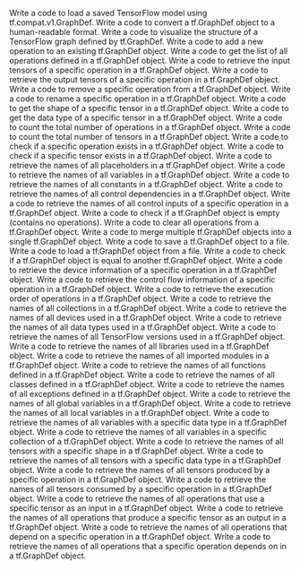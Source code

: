 Write a code to load a saved TensorFlow model using tf.compat.v1.GraphDef.
Write a code to convert a tf.GraphDef object to a human-readable format.
Write a code to visualize the structure of a TensorFlow graph defined by tf.GraphDef.
Write a code to add a new operation to an existing tf.GraphDef object.
Write a code to get the list of all operations defined in a tf.GraphDef object.
Write a code to retrieve the input tensors of a specific operation in a tf.GraphDef object.
Write a code to retrieve the output tensors of a specific operation in a tf.GraphDef object.
Write a code to remove a specific operation from a tf.GraphDef object.
Write a code to rename a specific operation in a tf.GraphDef object.
Write a code to get the shape of a specific tensor in a tf.GraphDef object.
Write a code to get the data type of a specific tensor in a tf.GraphDef object.
Write a code to count the total number of operations in a tf.GraphDef object.
Write a code to count the total number of tensors in a tf.GraphDef object.
Write a code to check if a specific operation exists in a tf.GraphDef object.
Write a code to check if a specific tensor exists in a tf.GraphDef object.
Write a code to retrieve the names of all placeholders in a tf.GraphDef object.
Write a code to retrieve the names of all variables in a tf.GraphDef object.
Write a code to retrieve the names of all constants in a tf.GraphDef object.
Write a code to retrieve the names of all control dependencies in a tf.GraphDef object.
Write a code to retrieve the names of all control inputs of a specific operation in a tf.GraphDef object.
Write a code to check if a tf.GraphDef object is empty (contains no operations).
Write a code to clear all operations from a tf.GraphDef object.
Write a code to merge multiple tf.GraphDef objects into a single tf.GraphDef object.
Write a code to save a tf.GraphDef object to a file.
Write a code to load a tf.GraphDef object from a file.
Write a code to check if a tf.GraphDef object is equal to another tf.GraphDef object.
Write a code to retrieve the device information of a specific operation in a tf.GraphDef object.
Write a code to retrieve the control flow information of a specific operation in a tf.GraphDef object.
Write a code to retrieve the execution order of operations in a tf.GraphDef object.
Write a code to retrieve the names of all collections in a tf.GraphDef object.
Write a code to retrieve the names of all devices used in a tf.GraphDef object.
Write a code to retrieve the names of all data types used in a tf.GraphDef object.
Write a code to retrieve the names of all TensorFlow versions used in a tf.GraphDef object.
Write a code to retrieve the names of all libraries used in a tf.GraphDef object.
Write a code to retrieve the names of all imported modules in a tf.GraphDef object.
Write a code to retrieve the names of all functions defined in a tf.GraphDef object.
Write a code to retrieve the names of all classes defined in a tf.GraphDef object.
Write a code to retrieve the names of all exceptions defined in a tf.GraphDef object.
Write a code to retrieve the names of all global variables in a tf.GraphDef object.
Write a code to retrieve the names of all local variables in a tf.GraphDef object.
Write a code to retrieve the names of all variables with a specific data type in a tf.GraphDef object.
Write a code to retrieve the names of all variables in a specific collection of a tf.GraphDef object.
Write a code to retrieve the names of all tensors with a specific shape in a tf.GraphDef object.
Write a code to retrieve the names of all tensors with a specific data type in a tf.GraphDef object.
Write a code to retrieve the names of all tensors produced by a specific operation in a tf.GraphDef object.
Write a code to retrieve the names of all tensors consumed by a specific operation in a tf.GraphDef object.
Write a code to retrieve the names of all operations that use a specific tensor as an input in a tf.GraphDef object.
Write a code to retrieve the names of all operations that produce a specific tensor as an output in a tf.GraphDef object.
Write a code to retrieve the names of all operations that depend on a specific operation in a tf.GraphDef object.
Write a code to retrieve the names of all operations that a specific operation depends on in a tf.GraphDef object.